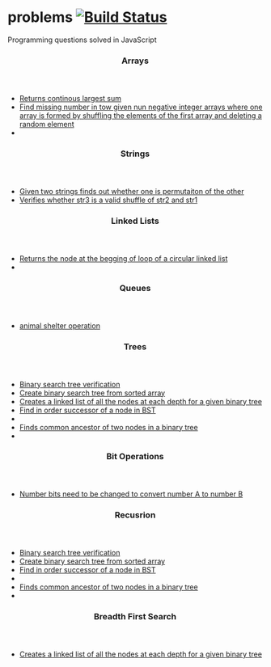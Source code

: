 # problems [![Build Status](https://travis-ci.org/snatesan/problems.svg?branch=master)](https://travis-ci.org/snatesan/problems)

Programming questions solved in JavaScript 

<section>
	<header>
		<h3>Arrays</h3>
	</header>
	<ul>
		<li>
			<a href="lib/continouslargestsum.js">Returns continous largest sum</a>
		</li>
		<li>
			<a href="lib/findmissingnumber.js">Find missing number in tow given nun negative integer arrays where one array is formed by shuffling the elements of the first array and deleting a random element</a>
		<li>
	</ul>
</section>

<section>
	<header>
		<h3>Strings</h3>
	</header>
	<ul>
		<li>
			<a href="lib/arestringspermutation.js">Given two strings finds out whether one is permutaiton of the other</a>
		</li>
		<li>
			<a href="lib/combinetwostrings.js">Verifies whether str3 is a valid shuffle of str2 and str1</a>
		</li>
	</ul>
</section>

<section>
	<header>
		<h3>Linked Lists</h3>
	</header>
	<ul>
		<li>
			<a href="lib/findcyclelistloopbeginning.js">Returns the node at the begging of loop of a circular linked list</a>
		<li>
	</ul>
</section>

<section>
<header>
	<h3>Queues</h3>
</header>
	<ul>
		<li>
			<a href="lib/animalshelter.js">animal shelter operation</a>
		</li>
	</ul>
</section>

<section>
	<header>
		<h3>Trees</h3>
	</header>
	<ul>
		<li>
			<a href="lib/binarysearchtreecheck.js">Binary search tree verification</a>
		</li>
		<li>
			<a href="lib/createbstfromsortedarray.js">Create binary search tree from sorted array</a>
		</li>
		<li>
			<a href="lib/createlistfromtree.js">Creates a linked list of all the nodes at each depth for a given binary tree</a>
		</li>
		<li>
			<a href="lib/findbstionordernextnode.js">Find in order successor of a node in BST</a>
		<li>
		<li>
			<a href="lib/findcommonancestoroftreenodes.j">Finds common ancestor of two nodes in a binary tree</a>
		<li>
	</ul>
</section>

<section>
	<header>
		<h3>Bit Operations</h3>
	</header>
	<ul>
		<li>
			<a href="lib/bitswaprequired.js">Number bits need to be changed to convert number A to number B</a>
		</li>
	</ul>
</section>

<section>
	<header>
		<h3>Recusrion</h3>
	</header>
	<ul>
		<li>
			<a href="lib/binarysearchtreecheck.js">Binary search tree verification</a>
		</li>
		<li>
			<a href="lib/createbstfromsortedarray.js">Create binary search tree from sorted array</a>
		</li>
		<li>
			<a href="lib/findbstionordernextnode.js">Find in order successor of a node in BST</a>
		<li>
		<li>
			<a href="lib/findcommonancestoroftreenodes.j">Finds common ancestor of two nodes in a binary tree</a>
		<li>
	</ul>
</section>

<section>
	<header>
		<h3>Breadth First Search</h3>
	</header>
	<ul>
		<li>
			<a href="lib/createlistfromtree.js">Creates a linked list of all the nodes at each depth for a given binary tree</a>
		</li>
	</ul>
</section>
